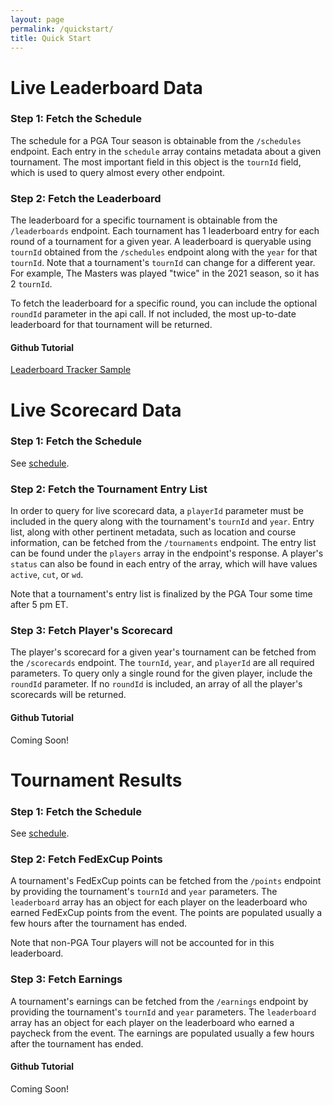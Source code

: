 ```yaml
---
layout: page
permalink: /quickstart/
title: Quick Start
---
```

# Live Leaderboard Data

### Step 1: Fetch the Schedule
The schedule for a PGA Tour season is obtainable from the `/schedules` endpoint. Each entry in the `schedule` array
contains metadata about a given tournament. The most important field in this object is the `tournId` field, which 
is used to query almost every other endpoint.

### Step 2: Fetch the Leaderboard
The leaderboard for a specific tournament is obtainable from the `/leaderboards` endpoint. Each tournament has 1 
leaderboard entry for each round of a tournament for a given year. A leaderboard is queryable using `tournId` obtained 
from the `/schedules` endpoint along with the `year` for that `tournId`. Note that a tournament's `tournId` can change
for a different year. For example, The Masters was played "twice" in the 2021 season, so it has 2 `tournId`.

To fetch the leaderboard for a specific round, you can include the optional `roundId` parameter in the api call. If not 
included, the most up-to-date leaderboard for that tournament will be returned.

#### Github Tutorial
[Leaderboard Tracker Sample](https://github.com/slashgolf/slashgolf/tree/main/samples/leaderboard_tracker)

# Live Scorecard Data

### Step 1: Fetch the Schedule
See [schedule](#live-leaderboard-data).

### Step 2: Fetch the Tournament Entry List
In order to query for live scorecard data, a `playerId` parameter must be included in the query along with the tournament's
`tournId` and `year`. Entry list, along with other pertinent metadata, such as location and course information, can
be fetched from the `/tournaments` endpoint. The entry list can be found under the `players` array in the endpoint's response.
A player's `status` can also be found in each entry of the array, which will have values `active`, `cut`, or `wd`.

Note that a tournament's entry list is finalized by the PGA Tour some time after 5 pm ET.

### Step 3: Fetch Player's Scorecard
The player's scorecard for a given year's tournament can be fetched from the `/scorecards` endpoint. The `tournId`, `year`, 
and `playerId` are all required parameters. To query only a single round for the given player, include the `roundId`
parameter. If no `roundId` is included, an array of all the player's scorecards will be returned.

#### Github Tutorial
Coming Soon!

# Tournament Results

### Step 1: Fetch the Schedule
See [schedule](#live-leaderboard-data).

### Step 2: Fetch FedExCup Points
A tournament's FedExCup points can be fetched from the `/points` endpoint by providing the tournament's `tournId` and `year`
parameters. The `leaderboard` array has an object for each player on the leaderboard who earned FedExCup points from the event.
The points are populated usually a few hours after the tournament has ended. 

Note that non-PGA Tour players will not
be accounted for in this leaderboard.

### Step 3: Fetch Earnings
A tournament's earnings can be fetched from the `/earnings` endpoint by providing the tournament's `tournId` and `year`
parameters. The `leaderboard` array has an object for each player on the leaderboard who earned a paycheck from the event.
The earnings are populated usually a few hours after the tournament has ended.

#### Github Tutorial
Coming Soon!
